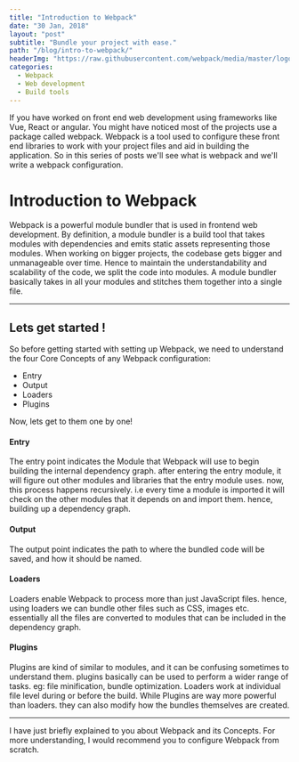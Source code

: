 ```yaml
---
title: "Introduction to Webpack"
date: "30 Jan, 2018"
layout: "post"
subtitle: "Bundle your project with ease."
path: "/blog/intro-to-webpack/"
headerImg: "https://raw.githubusercontent.com/webpack/media/master/logo/logo-on-white-bg.png"
categories:
  - Webpack
  - Web development
  - Build tools
---
```


If you have worked on front end web development using frameworks like Vue, React or angular. You might have noticed most of the projects use a package called webpack. Webpack is a tool used to configure these front end libraries to work with your project files and aid in building the application. So in this series of posts we'll see what is webpack and we'll write a webpack configuration.

# Introduction to Webpack

Webpack is a powerful module bundler that is used in frontend web development. By definition, a module bundler is a build tool that takes modules with dependencies and emits static assets representing those modules. When working on bigger projects, the codebase gets bigger and unmanageable over time. Hence to maintain the understandability and scalability of the code, we split the code into modules. A module bundler basically takes in all your modules and stitches them together into a single file.

---------------------------

## Lets get started !

So before getting started with setting up Webpack, we need to understand the four Core Concepts of any Webpack configuration:

- Entry
- Output
- Loaders
- Plugins

Now, lets get to them one by one!                

#### Entry

The entry point indicates the Module that Webpack will use to begin building the internal dependency graph. after entering the entry module, it will figure out other modules and libraries that the entry module uses. now, this process happens recursively. i.e every time a module is imported it will check on the other modules that it depends on and import them. hence, building up a dependency graph.

#### Output

The output point indicates the path to where the bundled code will be saved, and how it should be named.

#### Loaders

Loaders enable Webpack to process more than just JavaScript files. hence, using loaders we can bundle other files such as CSS, images etc. essentially all the files are converted to modules that can be included in the dependency graph.

#### Plugins

Plugins are kind of similar to modules, and it can be confusing sometimes to understand them. plugins basically can be used to perform a wider range of tasks. eg: file minification, bundle optimization. Loaders work at individual file level during or before the build. While Plugins are way more powerful than loaders. they can also modify how the bundles themselves are created.

---------------------------

I have just briefly explained to you about Webpack and its Concepts. For more understanding, I would recommend you to configure Webpack from scratch.
